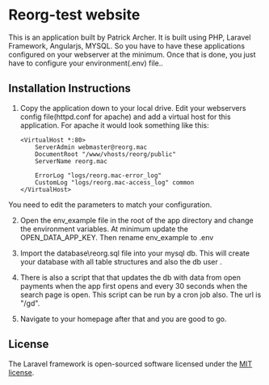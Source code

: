 # Reorg-test website

This is an application built by Patrick Archer.  It is built using PHP, Laravel Framework, Angularjs, MYSQL. So you have to have these applications configured on your webserver at the minimum. Once that is done, you just have to configure your environment(.env) file..  

## Installation Instructions

1.  Copy the application down to your local drive.  Edit your webservers config file(httpd.conf for apache) and add a virtual host for this application.  For apache it would look something like this:

		<VirtualHost *:80>
		    ServerAdmin webmaster@reorg.mac
		    DocumentRoot "/www/vhosts/reorg/public"
		    ServerName reorg.mac
		 
		    ErrorLog "logs/reorg.mac-error_log"
		    CustomLog "logs/reorg.mac-access_log" common
		</VirtualHost>

   You need to edit the parameters to match your configuration.


2. Open the env_example file in the root of the app directory and change the environment variables.  At minimum update the OPEN_DATA_APP_KEY. Then rename env_example to .env

3. Import the database\reorg.sql file into your mysql db.  This will create your database with all table structures and also the db user .

4. There is also a script that that updates the db with data from open payments when the app first opens and every 30 seconds when the search page is open.  This script can be run by a cron job also.  The url is "/gd".

5.  Navigate to your homepage after that and you are good to go.




## License

The Laravel framework is open-sourced software licensed under the [MIT license](http://opensource.org/licenses/MIT).
